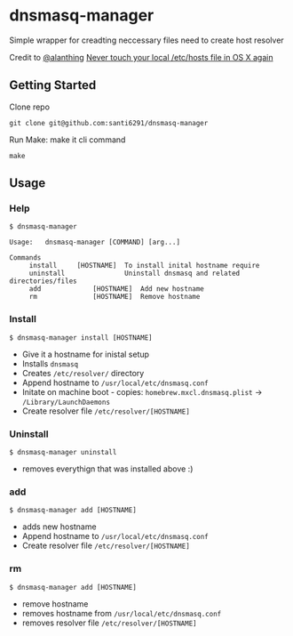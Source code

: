 # dnsmasq-manager

Simple wrapper for creadting neccessary files need to create host resolver

Credit to [@alanthing](https://github.com/alanthing)
[Never touch your local /etc/hosts file in OS X again](https://echo.co/blog/never-touch-your-local-etchosts-file-os-x-again)

## Getting Started 
Clone repo

```
git clone git@github.com:santi6291/dnsmasq-manager
```

Run Make: make it cli command 

```
make
```

## Usage 

### Help

```
$ dnsmasq-manager

Usage:	 dnsmasq-manager [COMMAND] [arg...]

Commands
	 install 	 [HOSTNAME]	 To install inital hostname require
	 uninstall 		         Uninstall dnsmasq and related directories/files
	 add 	         [HOSTNAME]	 Add new hostname
	 rm 	         [HOSTNAME]	 Remove hostname
```

### Install

```
$ dnsmasq-manager install [HOSTNAME]
```

- Give it a hostname for inistal setup
- Installs `dnsmasq`
- Creates `/etc/resolver/` directory
- Append hostname to `/usr/local/etc/dnsmasq.conf`
- Initate on machine boot - copies: `homebrew.mxcl.dnsmasq.plist` -> `/Library/LaunchDaemons`
- Create resolver file `/etc/resolver/[HOSTNAME]`

### Uninstall

```
$ dnsmasq-manager uninstall
```

- removes everythign that was installed above :)

### add

```
$ dnsmasq-manager add [HOSTNAME]
```

- adds new hostname
- Append hostname to `/usr/local/etc/dnsmasq.conf`
- Create resolver file `/etc/resolver/[HOSTNAME]`

### rm

```
$ dnsmasq-manager add [HOSTNAME]
```

- remove hostname
- removes hostname from `/usr/local/etc/dnsmasq.conf`
- removes resolver file `/etc/resolver/[HOSTNAME]`